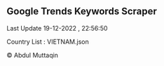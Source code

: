 

## Google Trends Keywords Scraper 
 
Last Update 19-12-2022 , 22:56:50

Country List :
VIETNAM.json



© Abdul Muttaqin 
